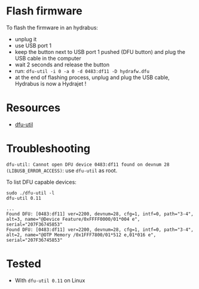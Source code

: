 # Flash firmware

To flash the firmware in an hydrabus:
* unplug it
* use USB port 1
* keep the button next to USB port 1 pushed (DFU button) and plug the USB cable in the computer
* wait 2 seconds and release the button
* run:  `dfu-util -i 0 -a 0 -d 0483:df11 -D hydrafw.dfu`
* at the end of flashing process, unplug and plug the USB cable, Hydrabus is now a Hydrajet !


# Resources

- [dfu-util](https://dfu-util.sourceforge.net/releases/)

# Troubleshooting

`dfu-util: Cannot open DFU device 0483:df11 found on devnum 28 (LIBUSB_ERROR_ACCESS)`: use `dfu-util` as root.

To list DFU capable devices:
```
sudo ./dfu-util -l
dfu-util 0.11

...
Found DFU: [0483:df11] ver=2200, devnum=28, cfg=1, intf=0, path="3-4", alt=3, name="@Device Feature/0xFFFF0000/01*004 e", serial="207F36745853"
Found DFU: [0483:df11] ver=2200, devnum=28, cfg=1, intf=0, path="3-4", alt=2, name="@OTP Memory /0x1FFF7800/01*512 e,01*016 e", serial="207F36745853"
```

# Tested

- With `dfu-util 0.11` on Linux
